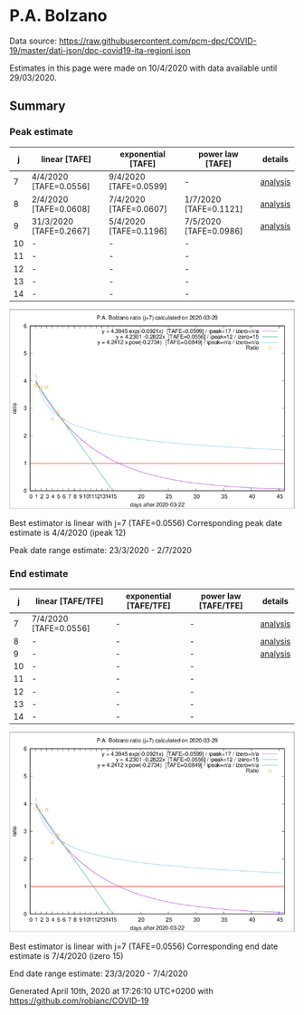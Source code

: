 # P.A. Bolzano


Data source: https://raw.githubusercontent.com/pcm-dpc/COVID-19/master/dati-json/dpc-covid19-ita-regioni.json

Estimates in this page were made on 10/4/2020 with data available until 29/03/2020.


## Summary 

### Peak estimate 
|j|linear [TAFE]|exponential [TAFE]|power law [TAFE]|details|
|---|----|-----------|---------|-------|
|7|4/4/2020 [TAFE=0.0556]|9/4/2020 [TAFE=0.0599]|-|[analysis](COVID-19_p.a._bolzano_j7_2020-03-29.md)|
|8|2/4/2020 [TAFE=0.0608]|7/4/2020 [TAFE=0.0607]|1/7/2020 [TAFE=0.1121]|[analysis](COVID-19_p.a._bolzano_j8_2020-03-29.md)|
|9|31/3/2020 [TAFE=0.2667]|5/4/2020 [TAFE=0.1196]|7/5/2020 [TAFE=0.0986]|[analysis](COVID-19_p.a._bolzano_j9_2020-03-29.md)|
|10|-|-|-||
|11|-|-|-||
|12|-|-|-||
|13|-|-|-||
|14|-|-|-||

![best peak estimate](COVID-19_p.a._bolzano_j7_2020-03-29.png)

Best estimator is linear with j=7 (TAFE=0.0556)
Corresponding peak date estimate is 4/4/2020 (ipeak 12)


Peak date range estimate: 23/3/2020 - 2/7/2020

### End estimate 
|j|linear [TAFE/TFE]|exponential [TAFE/TFE]|power law [TAFE/TFE]|details|
|---|----|-----------|---------|-------|
|7|7/4/2020 [TAFE=0.0556]|-|-|[analysis](COVID-19_p.a._bolzano_j7_2020-03-29.md)|
|8|-|-|-|[analysis](COVID-19_p.a._bolzano_j8_2020-03-29.md)|
|9|-|-|-|[analysis](COVID-19_p.a._bolzano_j9_2020-03-29.md)|
|10|-|-|-||
|11|-|-|-||
|12|-|-|-||
|13|-|-|-||
|14|-|-|-||

![best zero estimate](COVID-19_p.a._bolzano_j7_2020-03-29.png)

Best estimator is linear with j=7 (TAFE=0.0556)
Corresponding end date estimate is 7/4/2020 (izero 15)


End date range estimate: 23/3/2020 - 7/4/2020

Generated April 10th, 2020 at 17:26:10 UTC+0200 with https://github.com/robianc/COVID-19

